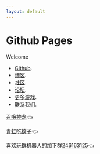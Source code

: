 ```yaml
---
layout: default
---
```


# Github Pages

Welcome

*   [Github](https://github.com/haiyangmeigui).
*   [博客](https://haiyangmeigui.github.io/haiyangboke).
*   [社区](https://haiyangmeigui.github.io/haiyangshequ).
*   [论坛](https://haiyangmeigui.github.io/haiyangshequ).
*   [更多游戏](https://xingye.me/game/index.php).
*   [联系我们](https://jq.qq.com/?_wv=1027&k=nSYc8eoU).


[召唤神龙](https://haiyangmeigui.github.io/zhsl)👈

[青蛙吃蚊子](https://xingye.me/game/qw/index.html)👈

喜欢玩群机器人的加下群[246163125](https://jq.qq.com/?_wv=1027&k=nSYc8eoU)👈
